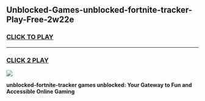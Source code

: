 
## Unblocked-Games-unblocked-fortnite-tracker-Play-Free-2w22e
<h3>
<a href="https://premium76.site?title=unblocked-fortnite-tracker&ref=20M">CLICK TO PLAY</a></h3>
<hr>

<h3>
<a href="https://premium76.site?title=unblocked-fortnite-tracker&ref=20M">CLICK 2 PLAY</a>
  
</h3>

<a href="https://premium76.site?title=unblocked-fortnite-tracker&ref=19M"><img src="https://clearcache.store/games.png"></a>


**unblocked-fortnite-tracker games unblocked: Your Gateway to Fun and Accessible Online Gaming**
